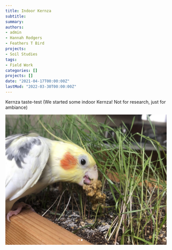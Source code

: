 ```yaml
---
title: Indoor Kernza
subtitle: 
summary: 
authors:
- admin
- Hannah Rodgers
- Feathers T Bird
projects: 
- Soil Studies
tags:
- Field Work
categories: []
projects: []
date: "2021-04-17T00:00:00Z"
lastMod: "2022-03-30T00:00:00Z"
---
```


Kernza taste-test
(We started some indoor Kernza! Not for research, just for ambiance)

![](./millet.png) 